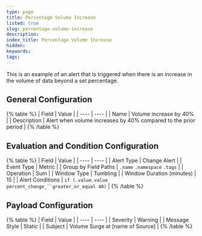 ```yaml
---
type: page
title: Percentage Volume Increase
listed: true
slug: percentage-volume-increase
description: 
index_title: Percentage Volume Increase
hidden: 
keywords: 
tags: 
---
```


This is an example of an alert that is triggered when there is an increase in the volume of data beyond a set percentage. 

## General Configuration

{% table %}
| Field | Value | 
| ---- | ---- | 
| Name | Volume increase by 40% | 
| Description | Alert when volume increases by 40% compared to the prior period | 
{% /table %}

## Evaluation and Condition Configuration

{% table %}
| Field | Value | 
| ---- | ---- | 
| Alert Type | Change Alert | 
| Event Type | Metric | 
| Group by Field Paths | `.name` `.namespace` `.tags` | 
| Operation | Sum | 
| Window Type | Tumbling | 
| Window Duration (minutes) | 15 | 
| Alert Conditions | `if (.value.value` `percent_change_``greater_or_equal 40)` | 
{% /table %}

## Payload Configuration

{% table %}
| Field | Value | 
| ---- | ---- | 
| Severity | Warning | 
| Message Style | Static | 
| Subject | Volume Surge at [name of Source] | 
{% /table %}